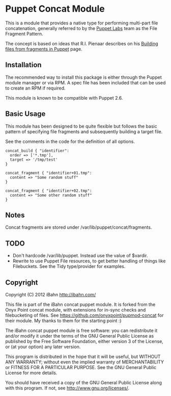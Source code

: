 Puppet Concat Module
====================

This is a module that provides a native type for performing multi-part file
concatenation, generally referred to by the [Puppet Labs](http://www.puppetlabs.com) team as the File
Fragment Pattern.

The concept is based on ideas that R.I. Pienaar describes on his [Building
files from fragments in Puppet](http://www.devco.net/archives/2010/02/19/building_files_from_fragments_with_puppet.php) page.

Installation
------------

The recommended way to install this package is either through the Puppet module
manager or via RPM. A spec file has been included that can be used to create an
RPM if required.

This module is known to be compatible with Puppet 2.6.

Basic Usage
-----------

This module has been designed to be quite flexible but follows the basic
pattern of specifying file fragments and subsequently building a target file. 

See the comments in the code for the definition of all options.

    concat_build { "identifier":
      order => ['*.tmp'],
      target => '/tmp/test'
    }

    concat_fragment { "identifier+01.tmp":
      content => "Some random stuff"
    }

    concat_fragment { "identifier+02.tmp":
      content => "Some other random stuff"
    }

Notes
-----

Concat fragments are stored under /var/lib/puppet/concat/fragments.

TODO
----

* Don't hardcode /var/lib/puppet. Instead use the value of $vardir.
* Rewrite to use Puppet File resources, to get better handling of
  things like Filebuckets. See the Tidy type/provider for examples.

Copyright
---------

Copyright (C) 2012 iBahn <http://ibahn.com/>

This file is part of the iBahn concat puppet module. It is forked from
the Onyx Point concat module, with extensions for in-sync checks and
filebucketing of files. See <https://github.com/onyxpoint/pupmod-concat>
for their module. My thanks to them for the starting point :)

The iBahn concat puppet module is free software: you can redistribute it
and/or modify it under the terms of the GNU General Public License as
published by the Free Software Foundation, either version 3 of the License,
or (at your option) any later version.

This program is distributed in the hope that it will be useful, but WITHOUT
ANY WARRANTY; without even the implied warranty of MERCHANTABILITY or FITNESS
FOR A PARTICULAR PURPOSE.  See the GNU General Public License for more
details.

You should have received a copy of the GNU General Public License along with
this program.  If not, see <http://www.gnu.org/licenses/>.
